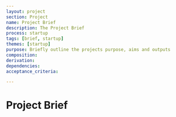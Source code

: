 ```yaml
---
layout: project
section: Project
name: Project Brief
description: The Project Brief
process: startup
tags: [brief, startup]
themes: [startup]
purpose: Briefly outline the projects purpose, aims and outputs
composition:
derivation:
dependencies:
acceptance_criteria:

---
```


# Project Brief
